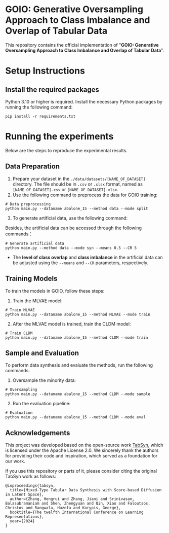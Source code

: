 # GOIO: Generative Oversampling Approach to Class Imbalance and Overlap of Tabular Data

This repository contains the official implementation of "**GOIO: Generative Oversampling Approach to Class Imbalance and Overlap of Tabular Data**". 
# Setup Instructions

## Install the required packages

Python 3.10 or higher is required. Install the necessary Python packages by running the following command:

```
pip install -r requirements.txt  
```



# Running the experiments

Below are the steps to reproduce the experimental results.

## Data Preparation 

1. Prepare your dataset in the `./data/datasets/[NAME_OF_DATASET]` directory. The file should be in `.csv` or `.xlsx` format, named as `[NAME_OF_DATASET].csv` or `[NAME_OF_DATASET].xlsx`.
2. Use the following command to preprocess the data for GOIO training:

```
# Data preprocessing  
python main.py --dataname abalone_15 --method data --mode split  
```

3. To generate artificial data, use the following command:

Besides, the artificial data can be accessed through the following commands：

```
# Generate artificial data  
python main.py --method data --mode syn --means 0.5 --CR 5  
```

- The **level of class overlap** and **class imbalance** in the artificial data can be adjusted using the `--means` and `--CR` parameters, respectively.



## Training Models
To train the models in GOIO, follow these steps:

1. Train the MLVAE model:

```
# Train MLVAE  
python main.py --dataname abalone_15 --method MLVAE --mode train  
```

2. After the MLVAE model is trained, train the CLDM model:

```
# Train CLDM  
python main.py --dataname abalone_15 --method CLDM --mode train  
```

## Sample and Evaluation

To perform data synthesis and evaluate the methods, run the following commands:

1. Oversample the minority data:

```
# Oversampling  
python main.py --dataname abalone_15 --method CLDM --mode sample
```

2. Run the evaluation pipeline:

```
# Evaluation  
python main.py --dataname abalone_15 --method CLDM --mode eval  
```



## Acknowledgements

This project was developed based on the open-source work [TabSyn](https://github.com/amazon-science/tabsyn), which is licensed under the Apache License 2.0. We sincerely thank the authors for providing their code and inspiration, which served as a foundation for our work.

If you use this repository or parts of it, please consider citing the original TabSyn work as follows:

```
@inproceedings{tabsyn,
  title={Mixed-Type Tabular Data Synthesis with Score-based Diffusion in Latent Space},
  author={Zhang, Hengrui and Zhang, Jiani and Srinivasan, Balasubramaniam and Shen, Zhengyuan and Qin, Xiao and Faloutsos, Christos and Rangwala, Huzefa and Karypis, George},
  booktitle={The twelfth International Conference on Learning Representations},
  year={2024}
}
```
